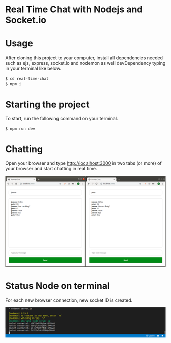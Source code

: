 # Real Time Chat with Nodejs and Socket.io

# Usage

After cloning this project to your computer, install all dependencies needed such as ejs, express, socket.io and nodemon as well devDependency typing in your terminal like below.

```sh
$ cd real-time-chat
$ npm i
```


# Starting the project

To start, run the following command on your terminal.

```sh
$ npm run dev
```


# Chatting

Open your browser and type [http://localhost:3000](http://localhost:3000) in two tabs (or more) of your browser and start chatting in real time.

<img src="https://github.com/eltonlazzarin/real-time-chat/blob/master/screenshot/chatting.png">



# Status Node on terminal 

For each new browser connection, new socket ID is created.

<img src="https://github.com/eltonlazzarin/real-time-chat/blob/master/screenshot/nodestatus.png">

